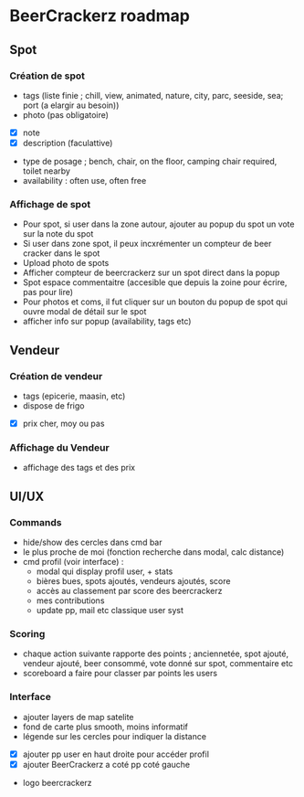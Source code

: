 # BeerCrackerz roadmap

## Spot

### Création de spot

- tags (liste finie ; chill, view, animated, nature, city, parc, seeside, sea; port (a elargir au besoin))
- photo (pas obligatoire)
-[x] note
-[x] description (faculattive)
- type de posage ; bench, chair, on the floor, camping chair required, toilet nearby
- availability : often use, often free

### Affichage de spot

- Pour spot, si user dans la zone autour, ajouter au popup du spot un vote sur la note du spot
- Si user dans zone spot, il peux incxrémenter un compteur de beer cracker dans le spot
- Upload photo de spots
- Afficher compteur de beercrackerz sur un spot direct dans la popup
- Spot espace commentaitre (accesible que depuis la zoine pour écrire, pas pour lire)
- Pour photos et coms, il fut cliquer sur un bouton du popup de spot qui ouvre modal de détail sur le spot
- afficher info sur popup (availability, tags etc)

## Vendeur

### Création de vendeur

- tags (epicerie, maasin, etc)
- dispose de frigo
-[x] prix cher, moy ou pas

### Affichage du Vendeur

- affichage des tags et des prix

## UI/UX

### Commands

- hide/show des cercles dans cmd bar
- le plus proche de moi (fonction recherche dans modal, calc distance)
- cmd profil (voir interface) :
  - modal qui display profil user, + stats
  - bières bues, spots ajoutés, vendeurs ajoutés, score
  - accès au classement par score des beercrackerz
  - mes contributions
  - update pp, mail etc classique user syst

### Scoring

- chaque action suivante rapporte des points ; anciennetée, spot ajouté, vendeur ajouté, beer consommé, vote donné sur spot, commentaire etc
- scoreboard a faire pour classer par points les users


### Interface

- ajouter layers de map satelite
- fond de carte plus smooth, moins informatif
- légende sur les cercles pour indiquer la distance
-[x] ajouter pp user en haut droite pour accéder profil
-[x] ajouter BeerCrackerz a coté pp coté gauche
- logo beercrackerz

